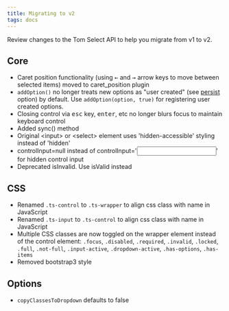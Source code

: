 ```yaml
---
title: Migrating to v2
tags: docs
---
```


Review changes to the Tom Select API to help you migrate from v1 to v2.

## Core
* Caret position functionality (using <kbd>&larr;</kbd> and <kbd>&rarr;</kbd> arrow keys to move between selected items) moved to caret_position plugin
* ```addOption()``` no longer treats new options as "user created" (see <a href="https://tom-select.js.org/docs/#persist">persist</a> option) by default. Use ```addOption(option, true)``` for registering user created options.
* Closing control via <kbd>esc</kbd> key, <kbd>enter</kbd>, etc no longer blurs focus to maintain keyboard control
* Added sync() method
* Original &lt;input&gt; or &lt;select&gt; element uses 'hidden-accessible' styling instead of 'hidden'
* controlInput=null instead of controlInput='<input>' for hidden control input
* Deprecated isInvalid. Use isValid instead

## CSS
* Renamed ```.ts-control``` to ```.ts-wrapper``` to align css class with name in JavaScript
* Renamed ```.ts-input``` to ```.ts-control``` to align css class with name in JavaScript
* Multiple CSS classes are now toggled on the wrapper element instead of the control element: ```.focus```, ```.disabled```, ```.required```, ```.invalid```, ```.locked```, ```.full```, ```.not-full```, ```.input-active```, ```.dropdown-active```, ```.has-options```, ```.has-items```
* Removed bootstrap3 style

## Options
* ```copyClassesToDropdown``` defaults to false
